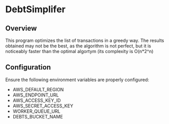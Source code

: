 # DebtSimplifer

## Overview
This program optimizes the list of transactions in a greedy way. The results obtained may not be the best, as the algorithm is not perfect, but it is noticeably faster than the optimal algortym (its complexity is O(n*2^n)
## Configuration
Ensure the following environment variables are properly configured:
- AWS_DEFAULT_REGION
- AWS_ENDPOINT_URL
- AWS_ACCESS_KEY_ID
- AWS_SECRET_ACCESS_KEY
- WORKER_QUEUE_URL
- DEBTS_BUCKET_NAME




